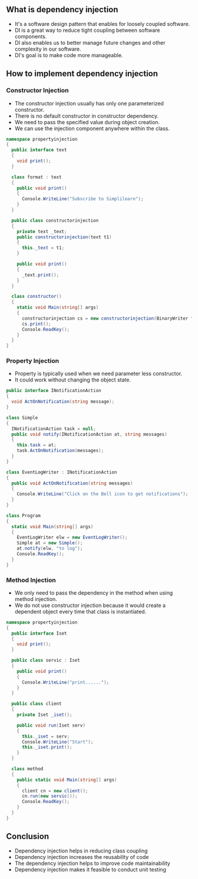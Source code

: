 ## What is dependency injection
- It's a software design pattern that enables for loosely coupled software.
- DI is a great way to reduce tight coupling between software components.
- DI also enables us to better manage future changes and other complexity in our software.
- DI's goal is to make code more manageable.

## How to implement dependency injection

### Constructor Injection
- The constructor injection usually has only one parameterized constructor.
- There is no default constructor in constructor dependency.
- We need to pass the specified value during object creation.
- We can use the injection component anywhere within the class.

```csharp
namespace propertyinjection
{
  public interface text
  {
    void print();
  }

  class format : text
  {
    public void print()
    {
      Console.WriteLine("Subscribe to Simplilearn");
    }
  }

  public class constructorinjection
  {
    private text _text;
    public constructorinjection(text t1)
    {
      this._text = t1;
    }

    public void print()
    {
      _text.print();
    }
  }

  class constructor()
  {
    static void Main(string[] args)
    {
      constructorinjection cs = new constructorinjection(BinaryWriter format());
      cs.print();
      Console.ReadKey();
    }
  }
}
```

### Property Injection
- Property is typically used when we need parameter less constructor.
- It could work without changing the object state.

```csharp
public interface INotificationAction
{
  void ActOnNotification(string message);
}

class Simple
{
  INotificationAction task = null;
  public void notify(INotificationAction at, string messages)
  {
    this.task = at;
    task.ActOnNotification(messages);
  }
}

class EventLogWriter : INotificationAction
{
  public void ActOnNotification(string messages)
  {
    Console.WriteLine("Click on the Bell icon to get notifications");
  }
}

class Program
{
  static void Main(string[] args)
  {
    EventLogWriter elw = new EventLogWriter();
    Simple at = new Simple();
    at.notify(elw, "to log");
    Console.ReadKey();
  }
}
```

### Method Injection
- We only need to pass the dependency in the method when using method injection.
- We do not use constructor injection because it would create a dependent object every time that class is instantiated.

```csharp
namespace propertyinjection
{
  public interface Iset
  {
    void print();
  }

  public class servic : Iset
  {
    public void print()
    {
      Console.WriteLine("print......");
    }
  }

  public class client
  {
    private Iset _iset();

    public void run(Iset serv)
    {
      this._iset = serv;
      Console.WriteLine("Start");
      this._iset.print();
    }
  }

  class method
  {
    public static void Main(string[] args)
    {
      client cn = new client();
      cn.run(new servic());
      Console.ReadKey();
    }
  }
}
```

## Conclusion
- Dependency injection helps in reducing class coupling
- Dependency injection increases the reusability of code
- The dependency injection helps to improve code maintainability
- Dependency injection makes it feasible to conduct unit testing
